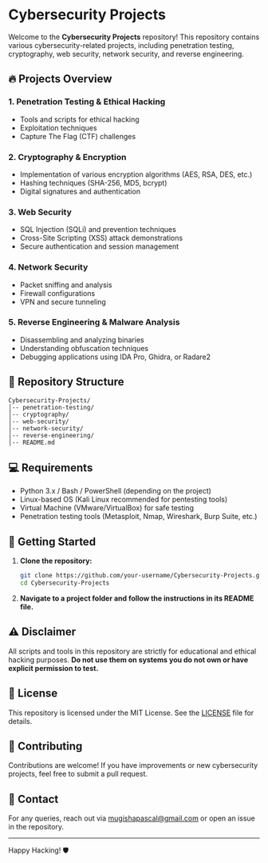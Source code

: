 # Cybersecurity Projects

Welcome to the **Cybersecurity Projects** repository! This repository contains various cybersecurity-related projects, including penetration testing, cryptography, web security, network security, and reverse engineering.

## 🔥 Projects Overview

### 1. **Penetration Testing & Ethical Hacking**
- Tools and scripts for ethical hacking
- Exploitation techniques
- Capture The Flag (CTF) challenges

### 2. **Cryptography & Encryption**
- Implementation of various encryption algorithms (AES, RSA, DES, etc.)
- Hashing techniques (SHA-256, MD5, bcrypt)
- Digital signatures and authentication

### 3. **Web Security**
- SQL Injection (SQLi) and prevention techniques
- Cross-Site Scripting (XSS) attack demonstrations
- Secure authentication and session management

### 4. **Network Security**
- Packet sniffing and analysis
- Firewall configurations
- VPN and secure tunneling

### 5. **Reverse Engineering & Malware Analysis**
- Disassembling and analyzing binaries
- Understanding obfuscation techniques
- Debugging applications using IDA Pro, Ghidra, or Radare2

## 📂 Repository Structure
```
Cybersecurity-Projects/
│-- penetration-testing/
│-- cryptography/
│-- web-security/
│-- network-security/
│-- reverse-engineering/
│-- README.md
```

## 💻 Requirements
- Python 3.x / Bash / PowerShell (depending on the project)
- Linux-based OS (Kali Linux recommended for pentesting tools)
- Virtual Machine (VMware/VirtualBox) for safe testing
- Penetration testing tools (Metasploit, Nmap, Wireshark, Burp Suite, etc.)

## 🚀 Getting Started
1. **Clone the repository:**
   ```sh
   git clone https://github.com/your-username/Cybersecurity-Projects.git
   cd Cybersecurity-Projects
   ```
2. **Navigate to a project folder and follow the instructions in its README file.**

## ⚠️ Disclaimer
All scripts and tools in this repository are strictly for educational and ethical hacking purposes. **Do not use them on systems you do not own or have explicit permission to test.**

## 📜 License
This repository is licensed under the MIT License. See the [LICENSE](LICENSE) file for details.

## 🤝 Contributing
Contributions are welcome! If you have improvements or new cybersecurity projects, feel free to submit a pull request.

## 📧 Contact
For any queries, reach out via mugishapascal@gmail.com or open an issue in the repository.

---
Happy Hacking! 🛡️


